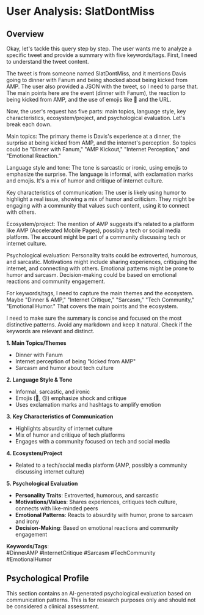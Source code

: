 # User Analysis: SlatDontMiss

## Overview

<think>
Okay, let's tackle this query step by step. The user wants me to analyze a specific tweet and provide a summary with five keywords/tags. First, I need to understand the tweet content.

The tweet is from someone named SlatDontMiss, and it mentions Davis going to dinner with Fanum and being shocked about being kicked from AMP. The user also provided a JSON with the tweet, so I need to parse that. The main points here are the event (dinner with Fanum), the reaction to being kicked from AMP, and the use of emojis like 👀 and the URL.

Now, the user's request has five parts: main topics, language style, key characteristics, ecosystem/project, and psychological evaluation. Let's break each down.

Main topics: The primary theme is Davis's experience at a dinner, the surprise at being kicked from AMP, and the internet's perception. So topics could be "Dinner with Fanum," "AMP Kickout," "Internet Perception," and "Emotional Reaction."

Language style and tone: The tone is sarcastic or ironic, using emojis to emphasize the surprise. The language is informal, with exclamation marks and emojis. It's a mix of humor and critique of internet culture.

Key characteristics of communication: The user is likely using humor to highlight a real issue, showing a mix of humor and criticism. They might be engaging with a community that values such content, using it to connect with others.

Ecosystem/project: The mention of AMP suggests it's related to a platform like AMP (Accelerated Mobile Pages), possibly a tech or social media platform. The account might be part of a community discussing tech or internet culture.

Psychological evaluation: Personality traits could be extroverted, humorous, and sarcastic. Motivations might include sharing experiences, critiquing the internet, and connecting with others. Emotional patterns might be prone to humor and sarcasm. Decision-making could be based on emotional reactions and community engagement.

For keywords/tags, I need to capture the main themes and the ecosystem. Maybe "Dinner & AMP," "Internet Critique," "Sarcasm," "Tech Community," "Emotional Humor." That covers the main points and the ecosystem.

I need to make sure the summary is concise and focused on the most distinctive patterns. Avoid any markdown and keep it natural. Check if the keywords are relevant and distinct.
</think>

**1. Main Topics/Themes**  
- Dinner with Fanum  
- Internet perception of being "kicked from AMP"  
- Sarcasm and humor about tech culture  

**2. Language Style & Tone**  
- Informal, sarcastic, and ironic  
- Emojis (👀, 🙃) emphasize shock and critique  
- Uses exclamation marks and hashtags to amplify emotion  

**3. Key Characteristics of Communication**  
- Highlights absurdity of internet culture  
- Mix of humor and critique of tech platforms  
- Engages with a community focused on tech and social media  

**4. Ecosystem/Project**  
- Related to a tech/social media platform (AMP, possibly a community discussing internet culture)  

**5. Psychological Evaluation**  
- **Personality Traits**: Extroverted, humorous, and sarcastic  
- **Motivations/Values**: Shares experiences, critiques tech culture, connects with like-minded peers  
- **Emotional Patterns**: Reacts to absurdity with humor, prone to sarcasm and irony  
- **Decision-Making**: Based on emotional reactions and community engagement  

**Keywords/Tags**:  
#DinnerAMP #InternetCritique #Sarcasm #TechCommunity #EmotionalHumor

## Psychological Profile

This section contains an AI-generated psychological evaluation based on communication patterns. This is for research purposes only and should not be considered a clinical assessment.